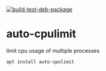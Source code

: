 [![build-test-deb-package](https://github.com/Balou9/auto-cpulimit/workflows/compile-sh-to-executable/badge.svg)](https://github.com/Balou9/auto-cpulimit/actions)

# auto-cpulimit

limit cpu usage of multiple processes

```
apt install auto-cpulimit
```
